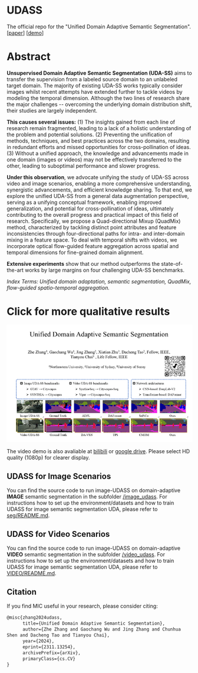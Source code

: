 # UDASS

The official repo for the "Unified Domain Adaptive Semantic Segmentation". [[paper](https://arxiv.org/abs/2311.13254)] [[demo](https://drive.google.com/file/d/1OT5GtsbC0CcW6aydBL27ADjve95YE5oj/view?usp=sharing)]

# Abstract

**Unsupervised Domain Adaptive Semantic Segmentation (UDA-SS)** aims to transfer the supervision from a labeled source domain to an unlabeled target domain. The majority of existing UDA-SS works typically consider images whilst recent attempts have extended further to tackle videos by modeling the temporal dimension. Although the two lines of research share the major challenges -- overcoming the underlying domain distribution shift, their studies are largely independent.

**This causes several issues:** (1) The insights gained from each line of research remain fragmented, leading to a lack of a holistic understanding of the problem and potential solutions. (2) Preventing the unification of methods, techniques, and best practices across the two domains, resulting in redundant efforts and missed opportunities for cross-pollination of ideas. (3) Without a unified approach, the knowledge and advancements made in one domain (images or videos) may not be effectively transferred to the other, leading to suboptimal performance and slower progress.

**Under this observation**, we advocate unifying the study of UDA-SS across video and image scenarios, enabling a more comprehensive understanding, synergistic advancements, and efficient knowledge sharing.  To that end, we explore the unified UDA-SS from a general data augmentation perspective, serving as a unifying conceptual framework, enabling improved generalization, and potential for cross-pollination of ideas, ultimately contributing to the overall progress and practical impact of this field of research. Specifically, we propose a Quad-directional Mixup (QuadMix) method, characterized by tackling distinct point attributes and feature inconsistencies through four-directional paths for intra- and inter-domain mixing in a feature space. To deal with temporal shifts with videos, we incorporate optical flow-guided feature aggregation across spatial and temporal dimensions for fine-grained domain alignment.

**Extensive experiments** show that our method outperforms the state-of-the-art works by large margins on four challenging UDA-SS benchmarks.

*Index Terms: Unified domain adaptation, semantic segmentation, QuadMix, flow-guided spatio-temporal aggregation.*

# Click for more qualitative results

[![Please watch the video for more qualitative results.](https://github.com/ZHE-SAPI/UDASS/blob/main/Unified-UDASS.jpg?raw=true)](https://youtu.be/DgrZYkebhs0)

The video demo is also avaliable at [bilibili](https://www.bilibili.com/video/BV1ZgtMejErB/?vd_source=ae767173839d1c3a41173ad40cc34d53) or [google drive](https://drive.google.com/file/d/1OT5GtsbC0CcW6aydBL27ADjve95YE5oj/view?usp=sharing). Please select HD quality (1080p) for clearer display.

## UDASS for Image Scenarios

You can find the source code to run image-UDASS on domain-adaptive **IMAGE** semantic segmentation in the subfolder [/image_udass](https://github.com/ZHE-SAPI/UDASS/tree/main/image_udass). For instructions how to set up the environment/datasets and how to train UDASS for image semantic segmentation UDA, please refer to [seg/README.md](https://github.com/ZHE-SAPI/UDASS/blob/main/image_udass/seg/README.md).

## UDASS for Video Scenarios

You can find the source code to run image-UDASS on domain-adaptive **VIDEO** semantic segmentation in the subfolder [/video_udass](https://github.com/ZHE-SAPI/UDASS/tree/main/video_udass). For instructions how to set up the environment/datasets and how to train UDASS for image semantic segmentation UDA, please refer to [VIDEO/README.md](https://github.com/ZHE-SAPI/UDASS/blob/main/video_udass/VIDEO/README.md).

## Citation

If you find MIC useful in your research, please consider citing:

```
@misc{zhang2024udass,
      title={Unified Domain Adaptive Semantic Segmentation}, 
      author={Zhe Zhang and Gaochang Wu and Jing Zhang and Chunhua Shen and Dacheng Tao and Tianyou Chai},
      year={2024},
      eprint={2311.13254},
      archivePrefix={arXiv},
      primaryClass={cs.CV}
}
```

